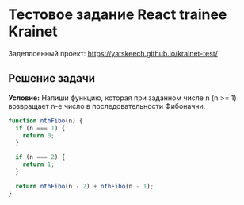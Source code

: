 # Тестовое задание React trainee Krainet
Задеплоенный проект: https://yatskeech.github.io/krainet-test/
## Решение задачи
**Условие:** Напиши функцию, которая при заданном числе n (n >= 1) возвращает n-е число в последовательности Фибоначчи.
```js
function nthFibo(n) {
  if (n === 1) {
    return 0;
  }

  if (n === 2) {
    return 1;
  }

  return nthFibo(n - 2) + nthFibo(n - 1);
}
```
